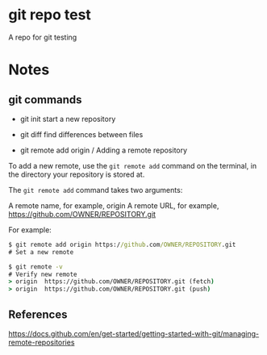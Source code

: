 
# git repo test
A repo for git testing

# Notes
## git commands
- git init
start a new repository

- git diff
find differences between files

- git remote add origin / Adding a remote repository

To add a new remote, use the `git remote add` command on the terminal, in the directory your repository is stored at.

The `git remote add` command takes two arguments:

A remote name, for example, origin
A remote URL, for example, https://github.com/OWNER/REPOSITORY.git

For example:
```cmd
$ git remote add origin https://github.com/OWNER/REPOSITORY.git
# Set a new remote

$ git remote -v
# Verify new remote
> origin  https://github.com/OWNER/REPOSITORY.git (fetch)
> origin  https://github.com/OWNER/REPOSITORY.git (push)
```

## References
https://docs.github.com/en/get-started/getting-started-with-git/managing-remote-repositories
